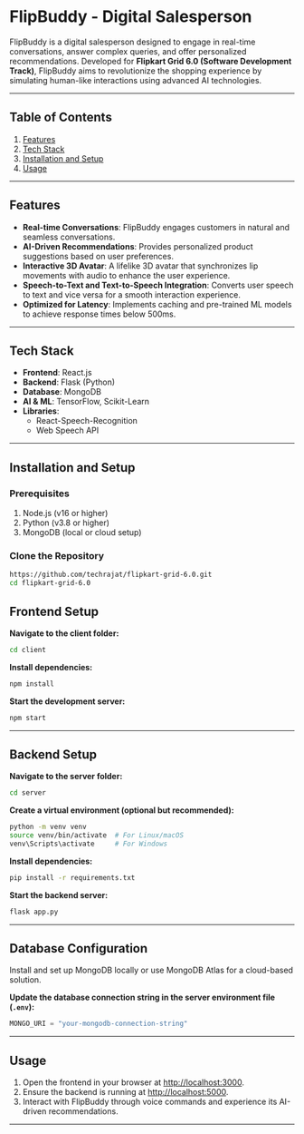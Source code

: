 # FlipBuddy - Digital Salesperson  
FlipBuddy is a digital salesperson designed to engage in real-time conversations, answer complex queries, and offer personalized recommendations. Developed for **Flipkart Grid 6.0 (Software Development Track)**, FlipBuddy aims to revolutionize the shopping experience by simulating human-like interactions using advanced AI technologies.

---

## Table of Contents  
1. [Features](#features)  
2. [Tech Stack](#tech-stack)  
3. [Installation and Setup](#installation-and-setup)  
4. [Usage](#usage)  

---

## Features  
- **Real-time Conversations**: FlipBuddy engages customers in natural and seamless conversations.  
- **AI-Driven Recommendations**: Provides personalized product suggestions based on user preferences.  
- **Interactive 3D Avatar**: A lifelike 3D avatar that synchronizes lip movements with audio to enhance the user experience.  
- **Speech-to-Text and Text-to-Speech Integration**: Converts user speech to text and vice versa for a smooth interaction experience.  
- **Optimized for Latency**: Implements caching and pre-trained ML models to achieve response times below 500ms.

---

## Tech Stack  
- **Frontend**: React.js  
- **Backend**: Flask (Python)  
- **Database**: MongoDB  
- **AI & ML**: TensorFlow, Scikit-Learn
- **Libraries**:  
  - React-Speech-Recognition  
  - Web Speech API  

---

## Installation and Setup  

### Prerequisites  
1. Node.js (v16 or higher)  
2. Python (v3.8 or higher)  
3. MongoDB (local or cloud setup)  

### Clone the Repository  
```bash  
https://github.com/techrajat/flipkart-grid-6.0.git 
cd flipkart-grid-6.0
```

## Frontend Setup  
**Navigate to the client folder:**  
```bash  
cd client  
```  

**Install dependencies:**  
```bash  
npm install  
```  

**Start the development server:**  
```bash  
npm start  
```  

---

## Backend Setup  
**Navigate to the server folder:**  
```bash  
cd server  
```  

**Create a virtual environment (optional but recommended):**  
```bash  
python -m venv venv  
source venv/bin/activate  # For Linux/macOS  
venv\Scripts\activate     # For Windows  
```  

**Install dependencies:**  
```bash  
pip install -r requirements.txt  
```  

**Start the backend server:**  
```bash  
flask app.py  
```  

---

## Database Configuration  
Install and set up MongoDB locally or use MongoDB Atlas for a cloud-based solution.  

**Update the database connection string in the server environment file (`.env`):**  
```python  
MONGO_URI = "your-mongodb-connection-string"  
```  

---

## Usage  
1. Open the frontend in your browser at [http://localhost:3000](http://localhost:3000).  
2. Ensure the backend is running at [http://localhost:5000](http://localhost:5000).  
3. Interact with FlipBuddy through voice commands and experience its AI-driven recommendations.  

---
